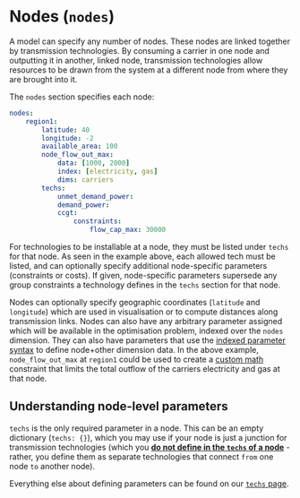 
# Nodes (`nodes`)

A model can specify any number of nodes.
These nodes are linked together by transmission technologies.
By consuming a carrier in one node and outputting it in another, linked node, transmission technologies allow resources to be drawn from the system at a different node from where they are brought into it.

The `nodes` section specifies each node:

```yaml
nodes:
    region1:
        latitude: 40
        longitude: -2
        available_area: 100
        node_flow_out_max:
            data: [1000, 2000]
            index: [electricity, gas]
            dims: carriers
        techs:
            unmet_demand_power:
            demand_power:
            ccgt:
                constraints:
                    flow_cap_max: 30000
```

For technologies to be installable at a node, they must be listed under `techs` for that node.
As seen in the example above, each allowed tech must be listed, and can optionally specify additional node-specific parameters (constraints or costs).
If given, node-specific parameters supersede any group constraints a technology defines in the `techs` section for that node.

Nodes can optionally specify geographic coordinates (`latitude` and `longitude`) which are used in visualisation or to compute distances along transmission links.
Nodes can also have any arbitrary parameter assigned which will be available in the optimisation problem, indexed over the `nodes` dimension.
They can also have parameters that use the [indexed parameter syntax](parameters.md) to define node+other dimension data.
In the above example, `node_flow_out_max` at `region1` could be used to create a [custom math](../custom_math/index.md) constraint that limits the total outflow of the carriers electricity and gas at that node.

## Understanding node-level parameters

`techs` is the only required parameter in a node.
This can be an empty dictionary (`techs: {}`), which you may use if your node is just a junction for transmission technologies (which you [**do not define in the `techs` of a node**](techs.md#transmission-technologies) - rather, you define them as separate technologies that connect `from` one node `to` another node).

Everything else about defining parameters can be found on our [`techs` page](techs.md#understanding-tech-level-parameters).
